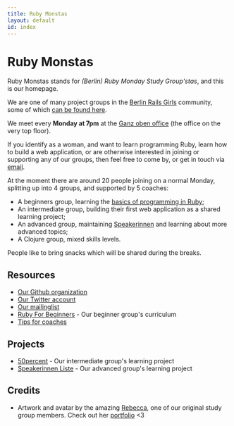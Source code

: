 ```yaml
---
title: Ruby Monstas
layout: default
id: index
---
```


# Ruby Monstas

Ruby Monstas stands for *(Berlin) Ruby Monday Study Group'stas*, and this is
our homepage.

We are one of many project groups in the [Berlin Rails Girls](http://railsgirlsberlin.de)
community, some of which [can be found here](http://railsgirlsapp.shellyapp.com).

We meet every **Monday at 7pm** at the [Ganz oben office](/location.html) (the office on the very top floor).

If you identify as a woman, and want to learn programming Ruby, learn how to
build a web application, or are otherwise interested in joining or supporting
any of our groups, then feel free to come by, or get in touch via
[email](mailto:ruby.monsters@gmail.com).

At the moment there are around 20 people joining on a normal Monday, splitting
up into 4 groups, and supported by 5 coaches:

* A beginners group, learning the [basics of programming in Ruby](http://ruby-for-beginners.rubymonstas.org);
* An intermediate group, building their first web application as a shared
  learning project;
* An advanced group, maintaining [Speakerinnen](https://www.speakerinnen.org)
  and learning about more advanced topics;
* A Clojure group, mixed skills levels.


People like to bring snacks which will be shared during the breaks.

## Resources

* [Our Github organization](https://github.com/rubymonsters)
* [Our Twitter account](https://twitter.com/rubymonsters)
* [Our mailinglist](https://groups.google.com/forum/#!forum/rubymonstaaa)
* [Ruby For Beginners](http://ruby-for-beginners.rubymonstas.org) - Our beginner group's curriculum
* [Tips for coaches](http://coaching.rubymonstas.org)

## Projects

* [50percent](https://github.com/rubymonsters/fiftyprocent) - Our intermediate group's learning project
* [Speakerinnen Liste](https://www.speakerinnen.org) - Our advanced group's learning project


## Credits

* Artwork and avatar by the amazing [Rebecca](https://github.com/bioshrimp),
  one of our original study group members. Check out her
  [portfolio](http://www.ejaculesc.com/portfolio) <3
